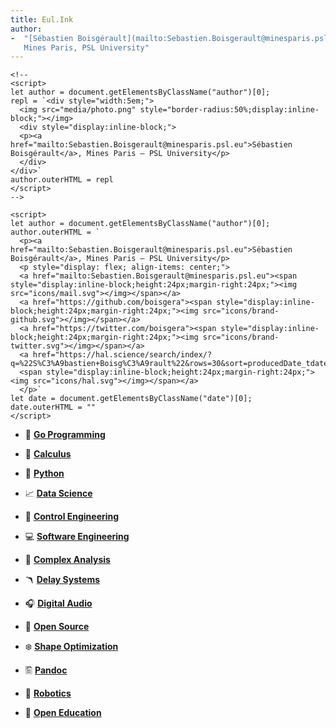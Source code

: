 ```yaml
---
title: Eul.Ink
author:
-  "[Sébastien Boisgérault](mailto:Sebastien.Boisgerault@minesparis.psl.eu),
   Mines Paris, PSL University"
---
```


```{=html}
<!--
<script>
let author = document.getElementsByClassName("author")[0];
repl = `<div style="width:5em;">
  <img src="media/photo.png" style="border-radius:50%;display:inline-block;"></img>
  <div style="display:inline-block;">
  <p><a href="mailto:Sebastien.Boisgerault@minesparis.psl.eu">Sébastien Boisgérault</a>, Mines Paris – PSL University</p>
  </div>
</div>`
author.outerHTML = repl
</script>
-->
```

```{=html}
<script>
let author = document.getElementsByClassName("author")[0];
author.outerHTML = `
  <p><a href="mailto:Sebastien.Boisgerault@minesparis.psl.eu">Sébastien Boisgérault</a>, Mines Paris – PSL University</p>
  <p style="display: flex; align-items: center;">
  <a href="mailto:Sebastien.Boisgerault@minesparis.psl.eu"><span style="display:inline-block;height:24px;margin-right:24px;"><img src="icons/mail.svg"></img></span></a>
  <a href="https://github.com/boisgera"><span style="display:inline-block;height:24px;margin-right:24px;"><img src="icons/brand-github.svg"></img></span></a>
  <a href="https://twitter.com/boisgera"><span style="display:inline-block;height:24px;margin-right:24px;"><img src="icons/brand-twitter.svg"></img></span></a>
  <a href="https://hal.science/search/index/?q=%22S%C3%A9bastien+Boisg%C3%A9rault%22&rows=30&sort=producedDate_tdate+desc">
  <span style="display:inline-block;height:24px;margin-right:24px;"><img src="icons/hal.svg"></img></span></a>
  </p>`
let date = document.getElementsByClassName("date")[0];
date.outerHTML = ""
</script>
```


  - 🦫 [**Go Programming**](https://eul.ink/go)

  - 🧮 [**Calculus**](https://github.com/boisgera/CDIS#calcul-diff%C3%A9rentiel-int%C3%A9gral-et-stochastique)

  - 🐍 [**Python**](https://github.com/boisgera/python-fr#python-)

  - 📈 [**Data Science**](data-science)

  - 🧞 [**Control Engineering**](https://github.com/boisgera/control-engineering-with-python#control-engineering-with-python)

  - 💻 [**Software Engineering**](software-engineering)

  - 🧮 [**Complex Analysis**](complex-analysis)

  - 🪃 [**Delay Systems**](delay-systems)

  - 🎧 [**Digital Audio**](audio)

  - 🤗 [**Open Source**](open-source)

  - ❄️ [**Shape Optimization**](shape-optimization)

  - 🖺 [**Pandoc**](pandoc)

  - 🤖 [**Robotics**](robotics)

  - 📖 [**Open Education**](ICTE)

<script>
$("head").append("<link rel='shortcut icon' href='ink.png' type='image/png'>")
</script>

